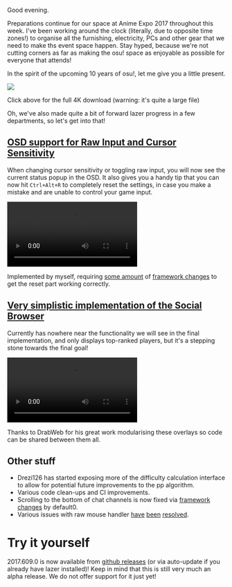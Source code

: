 Good evening.

Preparations continue for our space at Anime Expo 2017 throughout this week. I've been working around the clock (literally, due to opposite time zones!) to organise all the furnishing, electricity, PCs and other gear that we need to make ths event space happen. Stay hyped, because we're not cutting corners as far as making the osu! space as enjoyable as possible for everyone that attends!

In the spirit of the upcoming 10 years of osu!, let me give you a little present.

[![](https://puu.sh/wflHr/14a7eee551.jpg)](https://puu.sh/wflHY/d2f084136b.jpg)

Click above for the full 4K download (warning: it's quite a large file)

Oh, we've also made quite a bit of forward lazer progress in a few departments, so let's get into that!

## [OSD support for Raw Input and Cursor Sensitivity](https://github.com/ppy/osu/pull/920)

When changing cursor sensitivity or toggling raw input, you will now see the current status popup in the OSD. It also gives you a handy tip that you can now hit `Ctrl+Alt+R` to completely reset the settings, in case you make a mistake and are unable to control your game input.

<video src="//puu.sh/zPno7/269bc28acd.mp4" controls preload="metadata"></video>

Implemented by myself, requiring [some amount](https://github.com/ppy/osu-framework/pull/807) of [framework changes](https://github.com/ppy/osu-framework/pull/809) to get the reset part working correctly.

## [Very simplistic implementation of the Social Browser](https://github.com/ppy/osu/pull/859)

Currently has nowhere near the functionality we will see in the final implementation, and only displays top-ranked players, but it's a stepping stone towards the final goal!

<video src="//puu.sh/zPnT6/6b1b9e81b2.mp4" controls preload="metadata"></video>

Thanks to DrabWeb for his great work modularising these overlays so code can be shared between them all.

## Other stuff

- Drezi126 has started exposing more of the difficulty calculation interface to allow for potential future improvements to the pp algorithm.
- Various code clean-ups and CI improvements.
- Scrolling to the bottom of chat channels is now fixed via [framework](https://github.com/ppy/osu-framework/pull/801) [changes](https://github.com/ppy/osu-framework/pull/802) by default0.
- Various issues with raw mouse handler [have](https://github.com/ppy/osu-framework/pull/798) [been](https://github.com/ppy/osu-framework/pull/809) [resolved](https://github.com/ppy/osu-framework/pull/796).

# Try it yourself

2017.609.0 is now available from [github releases](https://github.com/ppy/osu/releases/tag/v2017.609.0) (or via auto-update if you already have lazer installed)! Keep in mind that this is still very much an alpha release. We do not offer support for it just yet!